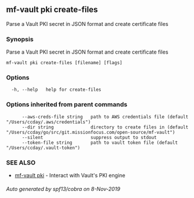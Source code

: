 ## mf-vault pki create-files

Parse a Vault PKI secret in JSON format and create certificate files

### Synopsis

Parse a Vault PKI secret in JSON format and create certificate files

```
mf-vault pki create-files [filename] [flags]
```

### Options

```
  -h, --help   help for create-files
```

### Options inherited from parent commands

```
      --aws-creds-file string   path to AWS credentials file (default "/Users/ccday/.aws/credentials")
      --dir string              directory to create files in (default "/Users/ccday/go/src/git.missionfocus.com/open-source/mf-vault")
      --silent                  suppress output to stdout
      --token-file string       path to vault token file (default "/Users/ccday/.vault-token")
```

### SEE ALSO

* [mf-vault pki](mf-vault_pki.md)	 - Interact with Vault's PKI engine

###### Auto generated by spf13/cobra on 8-Nov-2019

